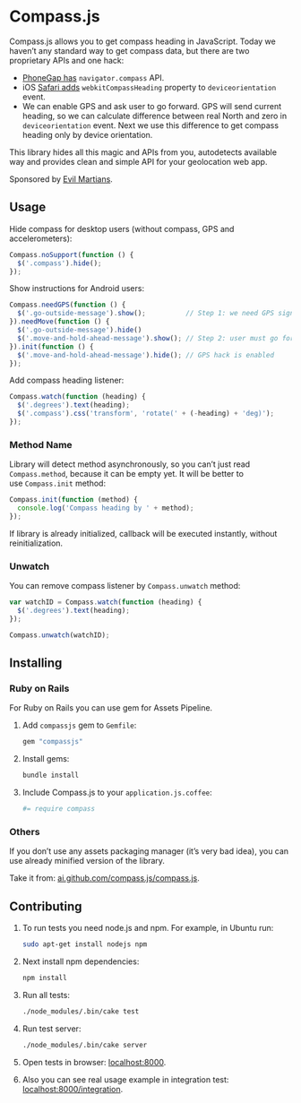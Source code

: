 # Compass.js

Compass.js allows you to get compass heading in JavaScript.
Today we haven’t any standard way to get compass data,
but there are two proprietary APIs and one hack:

* [PhoneGap has] `navigator.compass` API.
* iOS [Safari adds] `webkitCompassHeading` property to `deviceorientation` event.
* We can enable GPS and ask user to go forward. GPS will send current heading,
  so we can calculate difference between real North and zero in
  `deviceorientation` event. Next we use this difference to get compass heading
  only by device orientation.

This library hides all this magic and APIs from you, autodetects available
way and provides clean and simple API for your geolocation web app.

Sponsored by [Evil Martians].

[PhoneGap has]:  http://docs.phonegap.com/phonegap_compass_compass.md.html
[Safari adds]:   http://developer.apple.com/library/safari/#documentation/SafariDOMAdditions/Reference/DeviceOrientationEventClassRef/DeviceOrientationEvent/DeviceOrientationEvent.html
[Evil Martians]: http://evilmartians.com/

## Usage

Hide compass for desktop users (without compass, GPS and accelerometers):

```js
Compass.noSupport(function () {
  $('.compass').hide();
});
```

Show instructions for Android users:

```js
Compass.needGPS(function () {
  $('.go-outside-message').show();          // Step 1: we need GPS signal
}).needMove(function () {
  $('.go-outside-message').hide()
  $('.move-and-hold-ahead-message').show(); // Step 2: user must go forward
}).init(function () {
  $('.move-and-hold-ahead-message').hide(); // GPS hack is enabled
});
```

Add compass heading listener:

```js
Compass.watch(function (heading) {
  $('.degrees').text(heading);
  $('.compass').css('transform', 'rotate(' + (-heading) + 'deg)');
});
```

### Method Name

Library will detect method asynchronously, so you can’t just read
`Compass.method`, because it can be empty yet. It will be better to
use `Compass.init` method:

```js
Compass.init(function (method) {
  console.log('Compass heading by ' + method);
});
```

If library is already initialized, callback will be executed instantly,
without reinitialization.

### Unwatch

You can remove compass listener by `Compass.unwatch` method:

```js
var watchID = Compass.watch(function (heading) {
  $('.degrees').text(heading);
});

Compass.unwatch(watchID);
```

## Installing

### Ruby on Rails

For Ruby on Rails you can use gem for Assets Pipeline.

1. Add `compassjs` gem to `Gemfile`:

   ```ruby
   gem "compassjs"
   ```

2. Install gems:

   ```sh
   bundle install
   ```

3. Include Compass.js to your `application.js.coffee`:

   ```coffee
   #= require compass
   ```

### Others

If you don’t use any assets packaging manager (it’s very bad idea), you can use
already minified version of the library.

Take it from: [ai.github.com/compass.js/compass.js].

[ai.github.com/compass.js/compass.js]: http://ai.github.com/compass.js/compass.js

## Contributing

1. To run tests you need node.js and npm. For example, in Ubuntu run:

   ```sh
   sudo apt-get install nodejs npm
   ```

2. Next install npm dependencies:

   ```sh
   npm install
   ```

3. Run all tests:

   ```sh
   ./node_modules/.bin/cake test
   ```

4. Run test server:

   ```sh
   ./node_modules/.bin/cake server
   ```

5. Open tests in browser: [localhost:8000].
6. Also you can see real usage example in integration test:
   [localhost:8000/integration].

[localhost:8000]: http://localhost:8000
[localhost:8000/integration]: http://localhost:8000/integration
